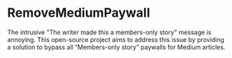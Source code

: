 # RemoveMediumPaywall
The intrusive "The writer made this a members-only story" message is annoying. This open-source project aims to address this issue by providing a solution to bypass all “Members-only story” paywalls for Medium articles.
